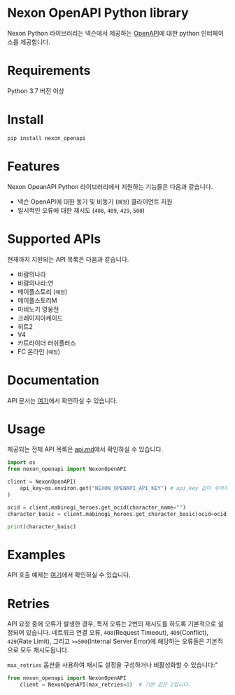 # Nexon OpenAPI Python library

Nexon Python 라이브러리는 넥슨에서 제공하는 [OpenAPI](https://openapi.nexon.com/)에 대한 python 인터페이스를 제공합니다.

# Requirements
Python 3.7 버전 이상

# Install
```bash
pip install nexon_openapi
```

# Features
Nexon OpeanAPI Python 라이브러리에서 지원하는 기능들은 다음과 같습니다.

- 넥슨 OpenAPI에 대한 동기 및 비동기 (`예정`) 클라이언트 지원
- 일시적인 오류에 대한 재시도 (`408`, `409`, `429`, `500`)

# Supported APIs
현재까지 지원되는 API 목록은 다음과 같습니다.

- 바람의나라
- 바람의나라:연
- 메이플스토리 (`예정`)
- 메이플스토리M
- 마비노기 영웅전
- 크레이지아케이드
- 히트2
- V4
- 카트라이더 러쉬플러스
- FC 온라인 (`예정`)


# Documentation
API 문서는 [여기]()에서 확인하실 수 있습니다.

# Usage
제공되는 전체 API 목록은 [api.md]()에서 확인하실 수 있습니다.

```python
import os
from nexon_openapi import NexonOpenAPI

client = NexonOpenAPI(
    api_key=os.environ.get("NEXON_OPENAPI_API_KEY") # api_key 값이 주어지지 않은 경우, 기본적으로 내부적으로 환경 변수(`NEXON_OPEN_API_KEY`)를 파싱합니다.
)

ocid = client.mabinogi_heroes.get_ocid(character_name="")
character_basic = client.mabinogi_heroes.get_character_basic(ocid=ocid)

print(character_baisc)
```

# Examples
API 호출 예제는 [여기](https://github.com/BlueWhaleKo/nexon-openapi-python/tree/main/examples)에서 확인하실 수 있습니다.


# Retries
API 요청 중에 오류가 발생한 경우, 특저 오류는 2번의 재시도를 하도록 기본적으로 설정되어 있습니다. 네트워크 연결 오류, `408`(Request Timeout), `409`(Conflict), `429`(Rate Limit), 그리고 `>=500`(Internal Server Error)에 해당하는 오류들은 기본적으로 모두 재시도됩니다.

`max_retries` 옵션을 사용하여 재시도 설정을 구성하거나 비활성화할 수 있습니다:"

```python
from nexon_openapi import NexonOpenAPI
    client = NexonOpenAPI(max_retries=0)  # 기본 값은 2입니다.
```